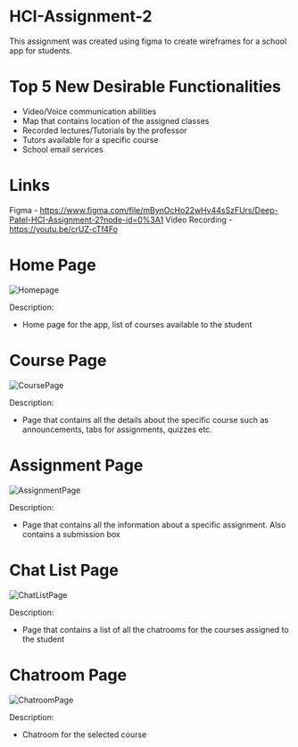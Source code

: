 # HCI-Assignment-2
This assignment was created using figma to create wireframes for a school app for students.

# Top 5 New Desirable Functionalities
- Video/Voice communication abilities
- Map that contains location of the assigned classes
- Recorded lectures/Tutorials by the professor
- Tutors available for a specific course
- School email services

# Links
Figma - https://www.figma.com/file/mBynOcHo22wHv44sSzFUrs/Deep-Patel-HCI-Assignment-2?node-id=0%3A1
Video Recording - https://youtu.be/crUZ-cTf4Fo

# Home Page
![Homepage](https://user-images.githubusercontent.com/55398707/155912086-5bb0313e-878b-4900-9fa1-b18c469d13e8.png)

Description:
 - Home page for the app, list of courses available to the student

# Course Page
![CoursePage](https://user-images.githubusercontent.com/55398707/155912132-078ad633-0d2b-4e5d-890a-145aed88db5a.png)

Description:
 - Page that contains all the details about the specific course such as announcements, tabs for assignments, quizzes etc.

# Assignment Page
![AssignmentPage](https://user-images.githubusercontent.com/55398707/155912155-1c338cdc-5035-44e2-9d6f-b623f8509a80.png)

Description:
 - Page that contains all the information about a specific assignment. Also contains a submission box


# Chat List Page
![ChatListPage](https://user-images.githubusercontent.com/55398707/155912203-ed34b681-bbb2-4956-9d9d-bd65263e1bc1.png)

Description:
 - Page that contains a list of all the chatrooms for the courses assigned to the student


# Chatroom Page
![ChatroomPage](https://user-images.githubusercontent.com/55398707/155912220-724b3da8-9ac2-4012-b152-48d50ef29156.png)

Description:
 - Chatroom for the selected course



